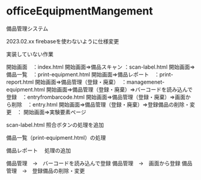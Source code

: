 # officeEquipmentMangement
備品管理システム

2023.02.xx firebaseを使わないように仕様変更

実装していない作業　

開始画面　：index.html
開始画面⇒備品スキャン ：scan-label.html
開始画面⇒備品一覧　：print-equipment.html
開始画面⇒備品レポート　：print-report.html
開始画面⇒備品管理（登録・廃棄）　：managemenet-equipment.html
開始画面⇒備品管理（登録・廃棄）⇒バーコードを読み込んで登録　：entryfrombarcode.html
開始画面⇒備品管理（登録・廃棄）⇒画面から削除　：entry.html
開始画面⇒備品管理（登録・廃棄）⇒登録備品の削除・変更　：
開始画面⇒実験要素ページ


scan-label.html
 照合ボタンの処理を追加

備品一覧（print-equipment.html）の処理

備品レポート
　処理の追加

備品管理　→　バーコードを読み込んで登録
備品管理　→　画面から登録
備品管理　→　登録備品の削除・変更

